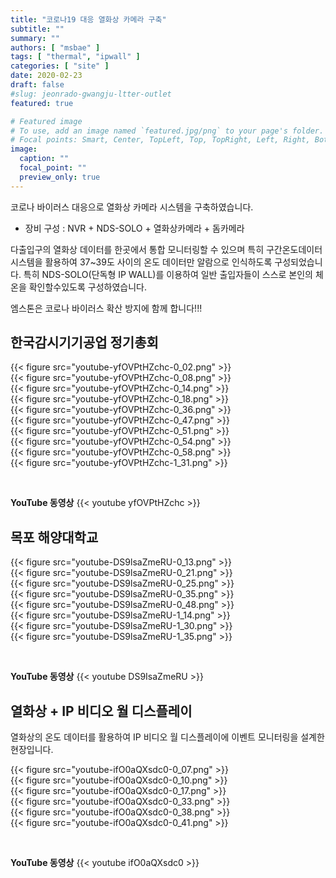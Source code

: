 ```yaml
---
title: "코로나19 대응 열화상 카메라 구축"
subtitle: ""
summary: ""
authors: [ "msbae" ]
tags: [ "thermal", "ipwall" ]
categories: [ "site" ]
date: 2020-02-23
draft: false
#slug: jeonrado-gwangju-ltter-outlet
featured: true

# Featured image
# To use, add an image named `featured.jpg/png` to your page's folder.
# Focal points: Smart, Center, TopLeft, Top, TopRight, Left, Right, BottomLeft, Bottom, BottomRight.
image:
  caption: ""
  focal_point: ""
  preview_only: true
---
```


코로나 바이러스 대응으로 열화상 카메라 시스템을 구축하였습니다.

- 장비 구성 : NVR + NDS-SOLO + 열화상카메라 + 돔카메라

다출입구의 열화상 데이터를 한곳에서 통합 모니터링할 수 있으며 특히 구간온도데이터 시스템을 활용하여 37~39도 사이의 온도 데이터만 알람으로 인식하도록 구성되었습니다. 특히 NDS-SOLO(단독형 IP WALL)를 이용하여 일반 출입자들이 스스로 본인의 체온을 확인할수있도록 구성하였습니다.

엠스톤은 코로나 바이러스 확산 방지에 함께 합니다!!!

## 한국감시기기공업 정기총회

<div class="container"><div class="row no-gutters">
<div class="col-sm-6">{{< figure src="youtube-yfOVPtHZchc-0_02.png" >}}</div>
<div class="col-sm-6">{{< figure src="youtube-yfOVPtHZchc-0_08.png" >}}</div>
<div class="col-sm-6">{{< figure src="youtube-yfOVPtHZchc-0_14.png" >}}</div>
<div class="col-sm-6">{{< figure src="youtube-yfOVPtHZchc-0_18.png" >}}</div>
<div class="col-sm-6">{{< figure src="youtube-yfOVPtHZchc-0_36.png" >}}</div>
<div class="col-sm-6">{{< figure src="youtube-yfOVPtHZchc-0_47.png" >}}</div>
<div class="col-sm-6">{{< figure src="youtube-yfOVPtHZchc-0_51.png" >}}</div>
<div class="col-sm-6">{{< figure src="youtube-yfOVPtHZchc-0_54.png" >}}</div>
<div class="col-sm-6">{{< figure src="youtube-yfOVPtHZchc-0_58.png" >}}</div>
<div class="col-sm-6">{{< figure src="youtube-yfOVPtHZchc-1_31.png" >}}</div>
</div></div>

&nbsp;

**YouTube 동영상**
{{< youtube yfOVPtHZchc >}}

## 목포 해양대학교

<div class="container"><div class="row no-gutters">
<div class="col-sm-6">{{< figure src="youtube-DS9lsaZmeRU-0_13.png" >}}</div>
<div class="col-sm-6">{{< figure src="youtube-DS9lsaZmeRU-0_21.png" >}}</div>
<div class="col-sm-6">{{< figure src="youtube-DS9lsaZmeRU-0_25.png" >}}</div>
<div class="col-sm-6">{{< figure src="youtube-DS9lsaZmeRU-0_35.png" >}}</div>
<div class="col-sm-6">{{< figure src="youtube-DS9lsaZmeRU-0_48.png" >}}</div>
<div class="col-sm-6">{{< figure src="youtube-DS9lsaZmeRU-1_14.png" >}}</div>
<div class="col-sm-6">{{< figure src="youtube-DS9lsaZmeRU-1_30.png" >}}</div>
<div class="col-sm-6">{{< figure src="youtube-DS9lsaZmeRU-1_35.png" >}}</div>
</div></div>

&nbsp;

**YouTube 동영상**
{{< youtube DS9IsaZmeRU >}}

## 열화상 + IP 비디오 월 디스플레이

열화상의 온도 데이터를 활용하여 IP 비디오 월 디스플레이에 이벤트 모니터링을 설계한 현장입니다.

<div class="container"><div class="row no-gutters">
<div class="col-sm-6">{{< figure src="youtube-ifO0aQXsdc0-0_07.png" >}}</div>
<div class="col-sm-6">{{< figure src="youtube-ifO0aQXsdc0-0_10.png" >}}</div>
<div class="col-sm-6">{{< figure src="youtube-ifO0aQXsdc0-0_17.png" >}}</div>
<div class="col-sm-6">{{< figure src="youtube-ifO0aQXsdc0-0_33.png" >}}</div>
<div class="col-sm-6">{{< figure src="youtube-ifO0aQXsdc0-0_38.png" >}}</div>
<div class="col-sm-6">{{< figure src="youtube-ifO0aQXsdc0-0_41.png" >}}</div>
</div></div>

&nbsp;

**YouTube 동영상**
{{< youtube ifO0aQXsdc0 >}}
